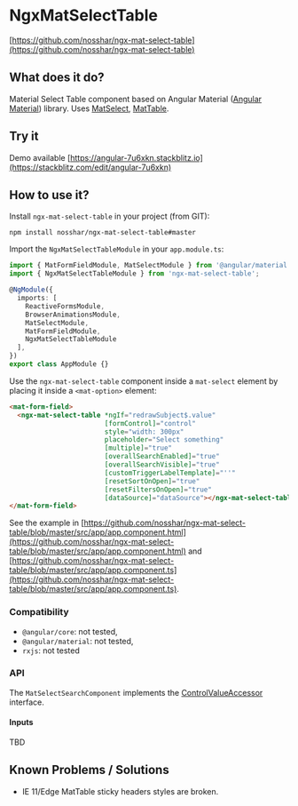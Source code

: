 # NgxMatSelectTable
[https://github.com/nosshar/ngx-mat-select-table](https://github.com/nosshar/ngx-mat-select-table)

## What does it do?
Material Select Table component based on Angular Material ([Angular Material](https://material.angular.io)) library.
Uses [MatSelect](https://material.angular.io/components/select/overview), [MatTable](https://material.angular.io/components/table/overview).

## Try it
Demo available [https://angular-7u6xkn.stackblitz.io](https://stackblitz.com/edit/angular-7u6xkn)

## How to use it?
Install `ngx-mat-select-table` in your project (from GIT):
```
npm install nosshar/ngx-mat-select-table#master
```

Import the `NgxMatSelectTableModule` in your `app.module.ts`:
```typescript
import { MatFormFieldModule, MatSelectModule } from '@angular/material';
import { NgxMatSelectTableModule } from 'ngx-mat-select-table';

@NgModule({
  imports: [
    ReactiveFormsModule,
    BrowserAnimationsModule,
    MatSelectModule,
    MatFormFieldModule,
    NgxMatSelectTableModule
  ],
})
export class AppModule {}
```

Use the `ngx-mat-select-table` component inside a `mat-select` element by placing it inside a `<mat-option>` element:
```html
<mat-form-field>
  <ngx-mat-select-table *ngIf="redrawSubject$.value"
                        [formControl]="control"
                        style="width: 300px"
                        placeholder="Select something"
                        [multiple]="true"
                        [overallSearchEnabled]="true"
                        [overallSearchVisible]="true"
                        [customTriggerLabelTemplate]="''"
                        [resetSortOnOpen]="true"
                        [resetFiltersOnOpen]="true"
                        [dataSource]="dataSource"></ngx-mat-select-table>
</mat-form-field>
```
See the example in [https://github.com/nosshar/ngx-mat-select-table/blob/master/src/app/app.component.html](https://github.com/nosshar/ngx-mat-select-table/blob/master/src/app/app.component.html)
and [https://github.com/nosshar/ngx-mat-select-table/blob/master/src/app/app.component.ts](https://github.com/nosshar/ngx-mat-select-table/blob/master/src/app/app.component.ts).

### Compatibility

* `@angular/core`: not tested,
* `@angular/material`: not tested,
* `rxjs`: not tested

### API
The `MatSelectSearchComponent` implements the [ControlValueAccessor](https://angular.io/api/forms/ControlValueAccessor) interface.

#### Inputs
TBD

## Known Problems / Solutions
* IE 11/Edge MatTable sticky headers styles are broken.
